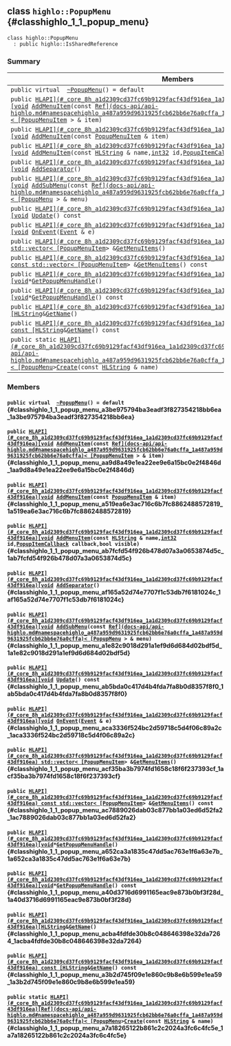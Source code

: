 ## class `highlo::PopupMenu` {#classhighlo_1_1_popup_menu}

```
class highlo::PopupMenu
  : public highlo::IsSharedReference
```

### Summary

 Members                        | Descriptions                                
--------------------------------|---------------------------------------------
`public virtual  `[`~PopupMenu`](#classhighlo_1_1_popup_menu_a3be975794ba3eadf3f827354218bb6ea_1a3be975794ba3eadf3f827354218bb6ea)`() = default` | 
`public `[`HLAPI](#_core_8h_a1d2309cd37fc69b9129facf43df916ea_1a1d2309cd37fc69b9129facf43df916ea)[void`](#imgui__impl__opengl3__loader_8h_ac668e7cffd9e2e9cfee428b9b2f34fa7_1ac668e7cffd9e2e9cfee428b9b2f34fa7)` `[`AddMenuItem`](#classhighlo_1_1_popup_menu_aa9d8a49e1ea22ee9e6a15bc0e2f4846d_1aa9d8a49e1ea22ee9e6a15bc0e2f4846d)`(const `[`Ref](docs-api/api-highlo.md#namespacehighlo_a487a959d9631925fcb62bb6e76a0cffa_1a487a959d9631925fcb62bb6e76a0cffa)< [PopupMenuItem`](docs-api/api-highlo--PopupMenuItem.md#structhighlo_1_1_popup_menu_item)` > & item)` | 
`public `[`HLAPI](#_core_8h_a1d2309cd37fc69b9129facf43df916ea_1a1d2309cd37fc69b9129facf43df916ea)[void`](#imgui__impl__opengl3__loader_8h_ac668e7cffd9e2e9cfee428b9b2f34fa7_1ac668e7cffd9e2e9cfee428b9b2f34fa7)` `[`AddMenuItem`](#classhighlo_1_1_popup_menu_a519ea6e3ac716c6b7fc8862488572819_1a519ea6e3ac716c6b7fc8862488572819)`(const `[`PopupMenuItem`](docs-api/api-highlo--PopupMenuItem.md#structhighlo_1_1_popup_menu_item)` & item)` | 
`public `[`HLAPI](#_core_8h_a1d2309cd37fc69b9129facf43df916ea_1a1d2309cd37fc69b9129facf43df916ea)[void`](#imgui__impl__opengl3__loader_8h_ac668e7cffd9e2e9cfee428b9b2f34fa7_1ac668e7cffd9e2e9cfee428b9b2f34fa7)` `[`AddMenuItem`](#classhighlo_1_1_popup_menu_ab7fcfd54f926b478d07a3a0653874d5c_1ab7fcfd54f926b478d07a3a0653874d5c)`(const `[`HLString`](docs-api/api-highlo.md#namespacehighlo_aae9b5b2474b992680f5555779f4bd538_1aae9b5b2474b992680f5555779f4bd538)` & name,`[`int32`](#_base_types_8h_a43d43196463bde49cb067f5c20ab8481_1a43d43196463bde49cb067f5c20ab8481)` id,`[`PopupItemCallback`](docs-api/api-highlo.md#namespacehighlo_acb294123e75ed83d40f15ddf44f64d92_1acb294123e75ed83d40f15ddf44f64d92)` callback,bool visible)` | 
`public `[`HLAPI](#_core_8h_a1d2309cd37fc69b9129facf43df916ea_1a1d2309cd37fc69b9129facf43df916ea)[void`](#imgui__impl__opengl3__loader_8h_ac668e7cffd9e2e9cfee428b9b2f34fa7_1ac668e7cffd9e2e9cfee428b9b2f34fa7)` `[`AddSeparator`](#classhighlo_1_1_popup_menu_af165a52d74e7707f1c53db7f6181024c_1af165a52d74e7707f1c53db7f6181024c)`()` | 
`public `[`HLAPI](#_core_8h_a1d2309cd37fc69b9129facf43df916ea_1a1d2309cd37fc69b9129facf43df916ea)[void`](#imgui__impl__opengl3__loader_8h_ac668e7cffd9e2e9cfee428b9b2f34fa7_1ac668e7cffd9e2e9cfee428b9b2f34fa7)` `[`AddSubMenu`](#classhighlo_1_1_popup_menu_a1e82c9018d291a1ef9d6d684d02bdf5d_1a1e82c9018d291a1ef9d6d684d02bdf5d)`(const `[`Ref](docs-api/api-highlo.md#namespacehighlo_a487a959d9631925fcb62bb6e76a0cffa_1a487a959d9631925fcb62bb6e76a0cffa)< [PopupMenu`](#classhighlo_1_1_popup_menu)` > & menu)` | 
`public `[`HLAPI](#_core_8h_a1d2309cd37fc69b9129facf43df916ea_1a1d2309cd37fc69b9129facf43df916ea)[void`](#imgui__impl__opengl3__loader_8h_ac668e7cffd9e2e9cfee428b9b2f34fa7_1ac668e7cffd9e2e9cfee428b9b2f34fa7)` `[`Update`](#classhighlo_1_1_popup_menu_ab5bda0c417d4b4fda7fa8b0d8357f8f0_1ab5bda0c417d4b4fda7fa8b0d8357f8f0)`() const` | 
`public `[`HLAPI](#_core_8h_a1d2309cd37fc69b9129facf43df916ea_1a1d2309cd37fc69b9129facf43df916ea)[void`](#imgui__impl__opengl3__loader_8h_ac668e7cffd9e2e9cfee428b9b2f34fa7_1ac668e7cffd9e2e9cfee428b9b2f34fa7)` `[`OnEvent`](#classhighlo_1_1_popup_menu_aca3336f524bc2d59718c5d4f06c89a2c_1aca3336f524bc2d59718c5d4f06c89a2c)`(`[`Event`](docs-api/api-highlo--Event.md#classhighlo_1_1_event)` & e)` | 
`public `[`HLAPI](#_core_8h_a1d2309cd37fc69b9129facf43df916ea_1a1d2309cd37fc69b9129facf43df916ea) std::vector< [PopupMenuItem`](docs-api/api-highlo--PopupMenuItem.md#structhighlo_1_1_popup_menu_item)` > & `[`GetMenuItems`](#classhighlo_1_1_popup_menu_acf35ba3b7974fd1658c18f6f237393cf_1acf35ba3b7974fd1658c18f6f237393cf)`()` | 
`public `[`HLAPI](#_core_8h_a1d2309cd37fc69b9129facf43df916ea_1a1d2309cd37fc69b9129facf43df916ea) const std::vector< [PopupMenuItem`](docs-api/api-highlo--PopupMenuItem.md#structhighlo_1_1_popup_menu_item)` > & `[`GetMenuItems`](#classhighlo_1_1_popup_menu_ac7889026dab03c877bb1a03ed6d52fa2_1ac7889026dab03c877bb1a03ed6d52fa2)`() const` | 
`public `[`HLAPI](#_core_8h_a1d2309cd37fc69b9129facf43df916ea_1a1d2309cd37fc69b9129facf43df916ea)[void`](#imgui__impl__opengl3__loader_8h_ac668e7cffd9e2e9cfee428b9b2f34fa7_1ac668e7cffd9e2e9cfee428b9b2f34fa7)` * `[`GetPopupMenuHandle`](#classhighlo_1_1_popup_menu_a652ca3a1835c47dd5ac763e1f6a63e7b_1a652ca3a1835c47dd5ac763e1f6a63e7b)`()` | 
`public `[`HLAPI](#_core_8h_a1d2309cd37fc69b9129facf43df916ea_1a1d2309cd37fc69b9129facf43df916ea)[void`](#imgui__impl__opengl3__loader_8h_ac668e7cffd9e2e9cfee428b9b2f34fa7_1ac668e7cffd9e2e9cfee428b9b2f34fa7)` * `[`GetPopupMenuHandle`](#classhighlo_1_1_popup_menu_a40d3716d6991165eac9e873b0bf3f28d_1a40d3716d6991165eac9e873b0bf3f28d)`() const` | 
`public `[`HLAPI](#_core_8h_a1d2309cd37fc69b9129facf43df916ea_1a1d2309cd37fc69b9129facf43df916ea)[HLString`](docs-api/api-highlo.md#namespacehighlo_aae9b5b2474b992680f5555779f4bd538_1aae9b5b2474b992680f5555779f4bd538)` & `[`GetName`](#classhighlo_1_1_popup_menu_acba4fdfde30b8c048646398e32da7264_1acba4fdfde30b8c048646398e32da7264)`()` | 
`public `[`HLAPI](#_core_8h_a1d2309cd37fc69b9129facf43df916ea_1a1d2309cd37fc69b9129facf43df916ea) const [HLString`](docs-api/api-highlo.md#namespacehighlo_aae9b5b2474b992680f5555779f4bd538_1aae9b5b2474b992680f5555779f4bd538)` & `[`GetName`](#classhighlo_1_1_popup_menu_a3b2d745f09e1e860c9b8e6b599e1ea59_1a3b2d745f09e1e860c9b8e6b599e1ea59)`() const` | 
`public static `[`HLAPI](#_core_8h_a1d2309cd37fc69b9129facf43df916ea_1a1d2309cd37fc69b9129facf43df916ea)[Ref](docs-api/api-highlo.md#namespacehighlo_a487a959d9631925fcb62bb6e76a0cffa_1a487a959d9631925fcb62bb6e76a0cffa)< [PopupMenu`](#classhighlo_1_1_popup_menu)` > `[`Create`](#classhighlo_1_1_popup_menu_a7a18265122b861c2c2024a3fc6c4fc5e_1a7a18265122b861c2c2024a3fc6c4fc5e)`(const `[`HLString`](docs-api/api-highlo.md#namespacehighlo_aae9b5b2474b992680f5555779f4bd538_1aae9b5b2474b992680f5555779f4bd538)` & name)` | 

### Members

#### `public virtual  `[`~PopupMenu`](#classhighlo_1_1_popup_menu_a3be975794ba3eadf3f827354218bb6ea_1a3be975794ba3eadf3f827354218bb6ea)`() = default` {#classhighlo_1_1_popup_menu_a3be975794ba3eadf3f827354218bb6ea_1a3be975794ba3eadf3f827354218bb6ea}

#### `public `[`HLAPI](#_core_8h_a1d2309cd37fc69b9129facf43df916ea_1a1d2309cd37fc69b9129facf43df916ea)[void`](#imgui__impl__opengl3__loader_8h_ac668e7cffd9e2e9cfee428b9b2f34fa7_1ac668e7cffd9e2e9cfee428b9b2f34fa7)` `[`AddMenuItem`](#classhighlo_1_1_popup_menu_aa9d8a49e1ea22ee9e6a15bc0e2f4846d_1aa9d8a49e1ea22ee9e6a15bc0e2f4846d)`(const `[`Ref](docs-api/api-highlo.md#namespacehighlo_a487a959d9631925fcb62bb6e76a0cffa_1a487a959d9631925fcb62bb6e76a0cffa)< [PopupMenuItem`](docs-api/api-highlo--PopupMenuItem.md#structhighlo_1_1_popup_menu_item)` > & item)` {#classhighlo_1_1_popup_menu_aa9d8a49e1ea22ee9e6a15bc0e2f4846d_1aa9d8a49e1ea22ee9e6a15bc0e2f4846d}

#### `public `[`HLAPI](#_core_8h_a1d2309cd37fc69b9129facf43df916ea_1a1d2309cd37fc69b9129facf43df916ea)[void`](#imgui__impl__opengl3__loader_8h_ac668e7cffd9e2e9cfee428b9b2f34fa7_1ac668e7cffd9e2e9cfee428b9b2f34fa7)` `[`AddMenuItem`](#classhighlo_1_1_popup_menu_a519ea6e3ac716c6b7fc8862488572819_1a519ea6e3ac716c6b7fc8862488572819)`(const `[`PopupMenuItem`](docs-api/api-highlo--PopupMenuItem.md#structhighlo_1_1_popup_menu_item)` & item)` {#classhighlo_1_1_popup_menu_a519ea6e3ac716c6b7fc8862488572819_1a519ea6e3ac716c6b7fc8862488572819}

#### `public `[`HLAPI](#_core_8h_a1d2309cd37fc69b9129facf43df916ea_1a1d2309cd37fc69b9129facf43df916ea)[void`](#imgui__impl__opengl3__loader_8h_ac668e7cffd9e2e9cfee428b9b2f34fa7_1ac668e7cffd9e2e9cfee428b9b2f34fa7)` `[`AddMenuItem`](#classhighlo_1_1_popup_menu_ab7fcfd54f926b478d07a3a0653874d5c_1ab7fcfd54f926b478d07a3a0653874d5c)`(const `[`HLString`](docs-api/api-highlo.md#namespacehighlo_aae9b5b2474b992680f5555779f4bd538_1aae9b5b2474b992680f5555779f4bd538)` & name,`[`int32`](#_base_types_8h_a43d43196463bde49cb067f5c20ab8481_1a43d43196463bde49cb067f5c20ab8481)` id,`[`PopupItemCallback`](docs-api/api-highlo.md#namespacehighlo_acb294123e75ed83d40f15ddf44f64d92_1acb294123e75ed83d40f15ddf44f64d92)` callback,bool visible)` {#classhighlo_1_1_popup_menu_ab7fcfd54f926b478d07a3a0653874d5c_1ab7fcfd54f926b478d07a3a0653874d5c}

#### `public `[`HLAPI](#_core_8h_a1d2309cd37fc69b9129facf43df916ea_1a1d2309cd37fc69b9129facf43df916ea)[void`](#imgui__impl__opengl3__loader_8h_ac668e7cffd9e2e9cfee428b9b2f34fa7_1ac668e7cffd9e2e9cfee428b9b2f34fa7)` `[`AddSeparator`](#classhighlo_1_1_popup_menu_af165a52d74e7707f1c53db7f6181024c_1af165a52d74e7707f1c53db7f6181024c)`()` {#classhighlo_1_1_popup_menu_af165a52d74e7707f1c53db7f6181024c_1af165a52d74e7707f1c53db7f6181024c}

#### `public `[`HLAPI](#_core_8h_a1d2309cd37fc69b9129facf43df916ea_1a1d2309cd37fc69b9129facf43df916ea)[void`](#imgui__impl__opengl3__loader_8h_ac668e7cffd9e2e9cfee428b9b2f34fa7_1ac668e7cffd9e2e9cfee428b9b2f34fa7)` `[`AddSubMenu`](#classhighlo_1_1_popup_menu_a1e82c9018d291a1ef9d6d684d02bdf5d_1a1e82c9018d291a1ef9d6d684d02bdf5d)`(const `[`Ref](docs-api/api-highlo.md#namespacehighlo_a487a959d9631925fcb62bb6e76a0cffa_1a487a959d9631925fcb62bb6e76a0cffa)< [PopupMenu`](#classhighlo_1_1_popup_menu)` > & menu)` {#classhighlo_1_1_popup_menu_a1e82c9018d291a1ef9d6d684d02bdf5d_1a1e82c9018d291a1ef9d6d684d02bdf5d}

#### `public `[`HLAPI](#_core_8h_a1d2309cd37fc69b9129facf43df916ea_1a1d2309cd37fc69b9129facf43df916ea)[void`](#imgui__impl__opengl3__loader_8h_ac668e7cffd9e2e9cfee428b9b2f34fa7_1ac668e7cffd9e2e9cfee428b9b2f34fa7)` `[`Update`](#classhighlo_1_1_popup_menu_ab5bda0c417d4b4fda7fa8b0d8357f8f0_1ab5bda0c417d4b4fda7fa8b0d8357f8f0)`() const` {#classhighlo_1_1_popup_menu_ab5bda0c417d4b4fda7fa8b0d8357f8f0_1ab5bda0c417d4b4fda7fa8b0d8357f8f0}

#### `public `[`HLAPI](#_core_8h_a1d2309cd37fc69b9129facf43df916ea_1a1d2309cd37fc69b9129facf43df916ea)[void`](#imgui__impl__opengl3__loader_8h_ac668e7cffd9e2e9cfee428b9b2f34fa7_1ac668e7cffd9e2e9cfee428b9b2f34fa7)` `[`OnEvent`](#classhighlo_1_1_popup_menu_aca3336f524bc2d59718c5d4f06c89a2c_1aca3336f524bc2d59718c5d4f06c89a2c)`(`[`Event`](docs-api/api-highlo--Event.md#classhighlo_1_1_event)` & e)` {#classhighlo_1_1_popup_menu_aca3336f524bc2d59718c5d4f06c89a2c_1aca3336f524bc2d59718c5d4f06c89a2c}

#### `public `[`HLAPI](#_core_8h_a1d2309cd37fc69b9129facf43df916ea_1a1d2309cd37fc69b9129facf43df916ea) std::vector< [PopupMenuItem`](docs-api/api-highlo--PopupMenuItem.md#structhighlo_1_1_popup_menu_item)` > & `[`GetMenuItems`](#classhighlo_1_1_popup_menu_acf35ba3b7974fd1658c18f6f237393cf_1acf35ba3b7974fd1658c18f6f237393cf)`()` {#classhighlo_1_1_popup_menu_acf35ba3b7974fd1658c18f6f237393cf_1acf35ba3b7974fd1658c18f6f237393cf}

#### `public `[`HLAPI](#_core_8h_a1d2309cd37fc69b9129facf43df916ea_1a1d2309cd37fc69b9129facf43df916ea) const std::vector< [PopupMenuItem`](docs-api/api-highlo--PopupMenuItem.md#structhighlo_1_1_popup_menu_item)` > & `[`GetMenuItems`](#classhighlo_1_1_popup_menu_ac7889026dab03c877bb1a03ed6d52fa2_1ac7889026dab03c877bb1a03ed6d52fa2)`() const` {#classhighlo_1_1_popup_menu_ac7889026dab03c877bb1a03ed6d52fa2_1ac7889026dab03c877bb1a03ed6d52fa2}

#### `public `[`HLAPI](#_core_8h_a1d2309cd37fc69b9129facf43df916ea_1a1d2309cd37fc69b9129facf43df916ea)[void`](#imgui__impl__opengl3__loader_8h_ac668e7cffd9e2e9cfee428b9b2f34fa7_1ac668e7cffd9e2e9cfee428b9b2f34fa7)` * `[`GetPopupMenuHandle`](#classhighlo_1_1_popup_menu_a652ca3a1835c47dd5ac763e1f6a63e7b_1a652ca3a1835c47dd5ac763e1f6a63e7b)`()` {#classhighlo_1_1_popup_menu_a652ca3a1835c47dd5ac763e1f6a63e7b_1a652ca3a1835c47dd5ac763e1f6a63e7b}

#### `public `[`HLAPI](#_core_8h_a1d2309cd37fc69b9129facf43df916ea_1a1d2309cd37fc69b9129facf43df916ea)[void`](#imgui__impl__opengl3__loader_8h_ac668e7cffd9e2e9cfee428b9b2f34fa7_1ac668e7cffd9e2e9cfee428b9b2f34fa7)` * `[`GetPopupMenuHandle`](#classhighlo_1_1_popup_menu_a40d3716d6991165eac9e873b0bf3f28d_1a40d3716d6991165eac9e873b0bf3f28d)`() const` {#classhighlo_1_1_popup_menu_a40d3716d6991165eac9e873b0bf3f28d_1a40d3716d6991165eac9e873b0bf3f28d}

#### `public `[`HLAPI](#_core_8h_a1d2309cd37fc69b9129facf43df916ea_1a1d2309cd37fc69b9129facf43df916ea)[HLString`](docs-api/api-highlo.md#namespacehighlo_aae9b5b2474b992680f5555779f4bd538_1aae9b5b2474b992680f5555779f4bd538)` & `[`GetName`](#classhighlo_1_1_popup_menu_acba4fdfde30b8c048646398e32da7264_1acba4fdfde30b8c048646398e32da7264)`()` {#classhighlo_1_1_popup_menu_acba4fdfde30b8c048646398e32da7264_1acba4fdfde30b8c048646398e32da7264}

#### `public `[`HLAPI](#_core_8h_a1d2309cd37fc69b9129facf43df916ea_1a1d2309cd37fc69b9129facf43df916ea) const [HLString`](docs-api/api-highlo.md#namespacehighlo_aae9b5b2474b992680f5555779f4bd538_1aae9b5b2474b992680f5555779f4bd538)` & `[`GetName`](#classhighlo_1_1_popup_menu_a3b2d745f09e1e860c9b8e6b599e1ea59_1a3b2d745f09e1e860c9b8e6b599e1ea59)`() const` {#classhighlo_1_1_popup_menu_a3b2d745f09e1e860c9b8e6b599e1ea59_1a3b2d745f09e1e860c9b8e6b599e1ea59}

#### `public static `[`HLAPI](#_core_8h_a1d2309cd37fc69b9129facf43df916ea_1a1d2309cd37fc69b9129facf43df916ea)[Ref](docs-api/api-highlo.md#namespacehighlo_a487a959d9631925fcb62bb6e76a0cffa_1a487a959d9631925fcb62bb6e76a0cffa)< [PopupMenu`](#classhighlo_1_1_popup_menu)` > `[`Create`](#classhighlo_1_1_popup_menu_a7a18265122b861c2c2024a3fc6c4fc5e_1a7a18265122b861c2c2024a3fc6c4fc5e)`(const `[`HLString`](docs-api/api-highlo.md#namespacehighlo_aae9b5b2474b992680f5555779f4bd538_1aae9b5b2474b992680f5555779f4bd538)` & name)` {#classhighlo_1_1_popup_menu_a7a18265122b861c2c2024a3fc6c4fc5e_1a7a18265122b861c2c2024a3fc6c4fc5e}

